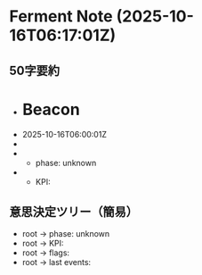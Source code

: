 # Ferment Note (2025-10-16T06:17:01Z)

## 50字要約
- # Beacon
- 2025-10-16T06:00:01Z
- 
- - phase: unknown
- - KPI:

## 意思決定ツリー（簡易）
- root -> phase: unknown
- root -> KPI:
- root -> flags:
- root -> last events:
